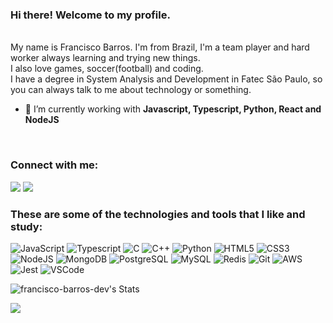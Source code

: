 ### Hi there! Welcome to my profile.

</br>
My name is Francisco Barros. I'm from Brazil, I'm a team player and hard worker always learning and trying new things. <br />
I also love games, soccer(football) and coding. <br />
I have a degree in System Analysis and Development in Fatec São Paulo, so you can always talk to me about technology or something.

- 🔭 I’m currently working with <strong> Javascript, Typescript, Python, React and NodeJS </strong>

<br />

### Connect with me:

<a href="https://www.linkedin.com/in/francisco-barros-404693208/"><img src="https://img.shields.io/badge/linkedin-%230077B5.svg?&style=for-the-badge&logo=linkedin&logoColor=white"></img></a>
<a href="mailto:franciscobarros.dev@gmail.com"><img src="https://img.shields.io/badge/email-D14836?&style=for-the-badge&logo=email&logoColor=white"></img></a>

### These are some of the technologies and tools that I like and study:

![JavaScript](https://img.shields.io/badge/-JavaScript-black?style=flat-square&logo=javascript)
![Typescript](https://img.shields.io/badge/TypeScript-007ACC?style=flat-square&logo=typescript&logoColor=white)
![C](https://img.shields.io/badge/C-00599C?style=flat-square&logo=c&logoColor=white)
![C++](https://img.shields.io/badge/C%2B%2B-00599C?style=flat-square&logo=c%2B%2B&logoColor=white)
![Python](https://img.shields.io/badge/Python-14354C?style=flat-square&logo=python&logoColor=white)
![HTML5](https://img.shields.io/badge/-HTML5-E34F26?style=flat-square&logo=html5&logoColor=white)
![CSS3](https://img.shields.io/badge/-CSS3-1572B6?style=flat-square&logo=css3)
![NodeJS](https://img.shields.io/badge/-Nodejs-339933?style=flat-square&logo=Node.js&logoColor=white)
![MongoDB](https://img.shields.io/badge/-MongoDB-black?style=flat-square&logo=mongodb)
![PostgreSQL](https://img.shields.io/badge/PostgreSQL-316192?style=flat-square&&logo=postgresql&logoColor=white)
![MySQL](https://shields.io/badge/MySQL-lightgrey?logo=mysql&style=flat-square&logoColor=white&labelColor=blue)
![Redis](https://img.shields.io/badge/Redis-DC382D?style=flat-square&logo=redis&logoColor=white)
![Git](https://img.shields.io/badge/-Git-black?style=flat-square&logo=git)
![AWS](https://img.shields.io/badge/Amazon_AWS-232F3E?style=flat-square&logo=amazon-aws&logoColor=white)
![Jest](https://img.shields.io/badge/Jest-323330?style=flat-square&logo=Jest&logoColor=white)
![VSCode](https://img.shields.io/badge/-VSCode-007ACC?style=flat-square&logo=visual-studio-code&logoColor=white)

![francisco-barros-dev's Stats](https://github-readme-stats.vercel.app/api?username=francisco-barros-dev&theme=dracula&show_icons=true&hide_border=true&count_private=false)

![](https://komarev.com/ghpvc/?username=francisco-barros-dev&color=yellow)
